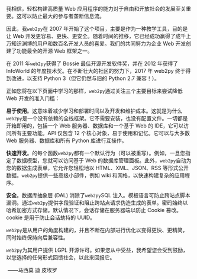 我相信，轻松构建高质量 Web 应用程序的能力对于自由和开放社会的发展至关重要。这可以防止最大的参与者垄断信息流。

因此，我`web2py`在 2007 年开始了这个项目，主要是作为一种教学工具，目的是让 Web 开发更容易、更快、更安全。随着时间的推移，它已经成功赢得了成千上万知识渊博的用户和数百名开发人员的喜爱。我们的共同努力为企业 Web 开发创建了功能最全的开源 Web 框架之一。

在 2011 年`web2py`获得了 Bossie 最佳开源开发软件奖，并在 2012 年获得了 InfoWorld 的年度技术奖。在不断壮大的社区的努力下，2017 年 web2py 终于得到改进，以支持 Python 3（但它仍然与旧的 Python 2.7 兼容！）。

正如您将在以下页面中学习的那样，`web2py`通过关注三个主要目标来尝试降低 Web 开发的准入门槛：

**易于使用**。这意味着减少学习和部署时间以及开发和维护成本。这就是为什么`web2py`是一个没有依赖的全栈框架。它不需要安装，也没有配置文件。一切都是开箱即用的，包括一个 Web 服务器、数据库和一个基于 Web 的 IDE，它可以访问所有主要功能。API 仅包含 12 个核心对象，易于使用和记忆。它可以与大多数 Web 服务器、数据库和所有 Python 库进行互操作。

**快速开发**。的每个函数`web2py`都有一个默认行为（可以被重写）。例如，一旦您指定了数据模型，您就可以访问基于 Web 的数据库管理面板。此外，`web2py`自动为您的数据生成表单，它允许您轻松地以 HTML、XML、JSON、RSS 等形式公开数据。`web2py`提供一些高级小部件，例如 wiki 和网格，以快速构建复杂的应用程序。

**安全**。数据库抽象层 (DAL) 消除了`web2py`SQL 注入。模板语言可防止跨站点脚本漏洞。通过`web2py`提供字段验证和阻止跨站点请求伪造生成的表单。密码始终以哈希加密方式存储。默认情况下，会话存储在服务器端以防止 Cookie 篡改。 cookie 是用于防止会话劫持的 UUID。

`web2py`是从用户的角度构建的，并且不断在内部进行优化以变得更快、更精简，同时始终保持向后兼容性。

`web2py`为其用户提供 LGPL 开源许可。如果您从中受益，我希望您会受到鼓励，以您选择的任何形式回馈社会，以此来回报它。

​                                                                                                                                                       ——马西莫  迪   皮埃罗